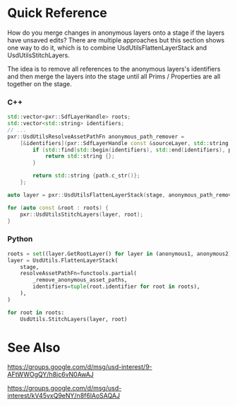 # Quick Reference

How do you merge changes in anonymous layers onto a stage if the layers
have unsaved edits? There are multiple approaches but this section shows
one way to do it, which is to combine UsdUtilsFlattenLayerStack and
UsdUtilsStitchLayers.

The idea is to remove all references to the anonymous layers's
identifiers and then merge the layers into the stage until all Prims /
Properties are all together on the stage.


### C++

```cpp
std::vector<pxr::SdfLayerHandle> roots;
std::vector<std::string> identifiers;
// ...
pxr::UsdUtilsResolveAssetPathFn anonymous_path_remover =
    [&identifiers](pxr::SdfLayerHandle const &sourceLayer, std::string const &path) {
        if (std::find(std::begin(identifiers), std::end(identifiers), path) != std::end(identifiers)) {
            return std::string {};
        }

        return std::string {path.c_str()};
    };

auto layer = pxr::UsdUtilsFlattenLayerStack(stage, anonymous_path_remover);

for (auto const &root : roots) {
    pxr::UsdUtilsStitchLayers(layer, root);
}
```


### Python

```python
roots = set((layer.GetRootLayer() for layer in (anonymous1, anonymous2)))
layer = UsdUtils.FlattenLayerStack(
    stage,
    resolveAssetPathFn=functools.partial(
        _remove_anonymous_asset_paths,
        identifiers=tuple(root.identifier for root in roots),
    ),
)

for root in roots:
    UsdUtils.StitchLayers(layer, root)
```


# See Also
https://groups.google.com/d/msg/usd-interest/9-AFtWWOgQY/h8jc6vN0AwAJ

https://groups.google.com/d/msg/usd-interest/kV45vxQ9eNY/n8f6lAoSAQAJ
